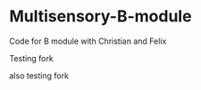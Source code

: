 # Multisensory-B-module
Code for B module with Christian and Felix

Testing fork

also testing fork

